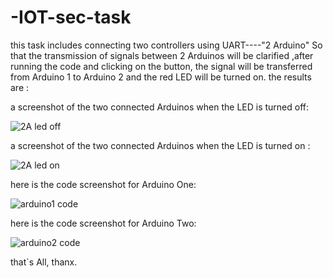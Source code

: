 # -IOT-sec-task
this task includes connecting two controllers using UART----"2 Arduino"
  So that the transmission of signals between  2 Arduinos will be  clarified 
   ,after running the code and clicking on the button,
  the signal will be transferred from Arduino 1 to Arduino 2 and the red LED will be turned on.
  the results are  :
  
 a screenshot of the two connected Arduinos when the LED is turned off:
 
 ![2A led off](https://github.com/NoufSaleh20/-IOT-sec-task/assets/129336340/68c8361a-040b-460a-b73b-9b2eec0d4bbb)
 
a screenshot of the two connected Arduinos when the LED is turned on :

![2A led on](https://github.com/NoufSaleh20/-IOT-sec-task/assets/129336340/fd606271-8de4-46f9-917e-0a3bed4a2cbf)

here is the code screenshot for Arduino One:

![arduino1 code](https://github.com/NoufSaleh20/-IOT-sec-task/assets/129336340/4917436f-53ff-41f9-82e3-6dabd7e00592)

here is the code screenshot  for Arduino Two:

![arduino2 code](https://github.com/NoufSaleh20/-IOT-sec-task/assets/129336340/6338c72b-5067-43ef-85f3-cec942a2dc98)

that`s All, thanx.
